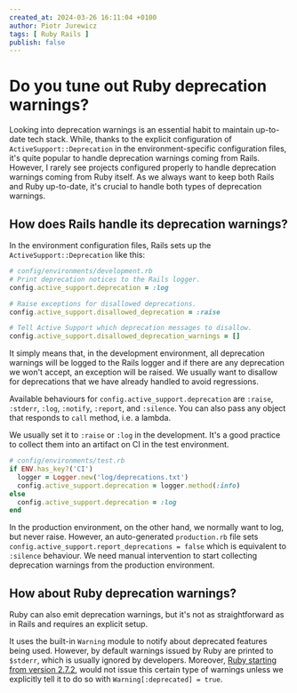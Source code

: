 ```yaml
---
created_at: 2024-03-26 16:11:04 +0100
author: Piotr Jurewicz
tags: [ Ruby Rails ]
publish: false
---
```


# Do you tune out Ruby deprecation warnings?

Looking into deprecation warnings is an essential habit to maintain up-to-date tech stack.
While, thanks to the explicit configuration of `ActiveSupport::Deprecation` in the environment-specific configuration
files, it's quite popular to handle deprecation warnings coming from Rails.
However, I rarely see projects configured properly to handle deprecation warnings coming from Ruby itself.
As we always want to keep both Rails and Ruby up-to-date, it's crucial to handle both types of deprecation warnings.

## How does Rails handle its deprecation warnings?

In the environment configuration files, Rails sets up the `ActiveSupport::Deprecation` like this:

```ruby
# config/environments/development.rb
# Print deprecation notices to the Rails logger.
config.active_support.deprecation = :log

# Raise exceptions for disallowed deprecations.
config.active_support.disallowed_deprecation = :raise

# Tell Active Support which deprecation messages to disallow.
config.active_support.disallowed_deprecation_warnings = []
```

It simply means that, in the development environment, all deprecation warnings will be logged to the Rails logger and if
there are any deprecation we won't accept, an exception will be raised.
We usually want to disallow for deprecations that we have already handled to avoid regressions.

Available behaviours for `config.active_support.deprecation` are `:raise`, `:stderr`, `:log`, `:notify`, `:report`, and
`:silence`. You can also pass any object that responds to `call` method, i.e. a lambda.

We usually set it to `:raise` or `:log` in the development. It's a good practice to collect them into an artifact on CI
in the test environment.

```ruby
# config/environments/test.rb
if ENV.has_key?('CI')
  logger = Logger.new('log/deprecations.txt')
  config.active_support.deprecation = logger.method(:info)
else
  config.active_support.deprecation = :log
end
```

In the production environment, on the other hand, we normally want to log, but never raise.
However, an auto-generated `production.rb` file sets `config.active_support.report_deprecations = false` which is
equivalent to `:silence` behaviour.
We need manual intervention to start collecting deprecation warnings from the production environment.

## How about Ruby deprecation warnings?

Ruby can also emit deprecation warnings, but it's not as straightforward as in Rails and requires an explicit setup.

It uses the built-in `Warning` module to notify about deprecated features being used.
However, by default warnings issued by Ruby are printed to `$stderr`, which is usually ignored by developers.
Moreover, [Ruby starting from version 2.7.2](https://bugs.ruby-lang.org/issues/17591), would not issue this certain type
of warnings unless we explicitly tell it to do so with `Warning[:deprecated] = true`.
